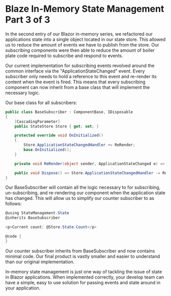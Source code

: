 <!-- Refactored base class -->

# Blaze In-Memory State Management Part 3 of 3

In the second entry of our Blazor in-memory series, we refactored our applications state into a single object located in our state store. This allowed us to reduce the amount of events we have to publish from the store. Our subscribing components were then able to reduce the amount of boiler plate code required to subscribe and respond to events.

Our current implementation for subscribing events revolved around the common interface via the "ApplicationStateChanged" event. Every subscriber only needs to hold a reference to this event and re-render its content when the event is fired. This means that every subscribing component can now inherit from a base class that will implement the necessary logic.

Our base class for all subscribers:

```csharp
public class BaseSubscriber : ComponentBase, IDisposable
{
    [CascadingParameter]
    public StateStore Store { get; set; }

    protected override void OnInitialized()
    {
        Store.ApplicationStateChangedHandler += ReRender;
        base.OnInitialized();
    }

    private void ReRender(object sender, ApplicationStateChanged e) => StateHasChanged();

    public void Dispose() => Store.ApplicationStateChangedHandler -= ReRender;
}
```

Our BaseSubscriber will contain all the logic necessary to for subscribing, un-subscribing, and re-rendering our component when the application state has changed. This will allow us to simplify our counter subscriber to as follows:

```csharp
@using StateManagement.State
@inherits BaseSubscriber

<p>Current count: @Store.State.Count</p>

@code {
}
```

Our counter subscriber inherits from BaseSubscriber and now contains minimal code. Our final product is vastly smaller and easier to understand than our original implementation.

In-memory state management is just one way of tackling the issue of state in Blazor applications. When implemented correctly, your develop team can have a simple, easy to use solution for passing events and state around in your application.
